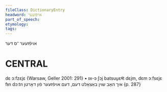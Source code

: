 ```yaml
---
fileClass: DictionaryEntry
headword: אויפֿזעער
part_of_speech: 
etymology: 
tags: 
---
```

אויפֿזעער
־ס
דער

CENTRAL
========

dɛ ɔːfzɛjɛ {Warsaw, Geller 2001: 291}
	•	ᵻx-ɔ ʃɔj batsuu̯ɛɬt dɛjm, dɛm ɔːfsɛjɛ fᵻn dɔːtn איך האָב שוין באַצאָלט דעם, דעם אויפֿזעער פֿון דאָרטן  {p. 287}
